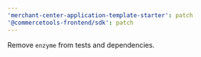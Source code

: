 ```yaml
---
'merchant-center-application-template-starter': patch
'@commercetools-frontend/sdk': patch
---
```


Remove `enzyme` from tests and dependencies.
